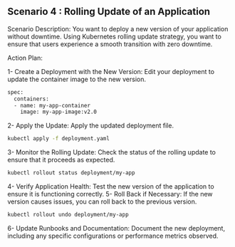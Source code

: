 ## Scenario 4 : Rolling Update of an Application

Scenario Description:
You want to deploy a new version of your application without downtime. Using Kubernetes rolling update strategy, you want to ensure that users experience a smooth transition with zero downtime.

Action Plan:

1- Create a Deployment with the New Version: Edit your deployment to update the container image to the new version.

```bash
spec:
  containers:
  - name: my-app-container
    image: my-app-image:v2.0
```
2- Apply the Update: Apply the updated deployment file.
```bash
kubectl apply -f deployment.yaml
```
3- Monitor the Rolling Update: Check the status of the rolling update to ensure that it proceeds as expected.
```bash
kubectl rollout status deployment/my-app
```
4- Verify Application Health: Test the new version of the application to ensure it is functioning correctly.
5- Roll Back if Necessary: If the new version causes issues, you can roll back to the previous version.
```bash
kubectl rollout undo deployment/my-app
```
6- Update Runbooks and Documentation: Document the new deployment, including any specific configurations or performance metrics observed.
